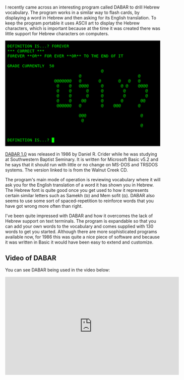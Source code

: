 I recently came across an interesting program called DABAR to drill Hebrew vocabulary.  The program works in a similar way to flash cards, by displaying a word in Hebrew and then asking for its English translation.  To keep the program portable it uses ASCII art to display the Hebrew characters, which is important because at the time it was created there was little support for Hebrew characters on computers.

<img src="/img/articles/cpm_dabar_hebrew_drill_forever.png" class="img-right" style="width: 500px; clear: right;" title="Dabar">

[DABAR 1.0](http://www.classiccmp.org/cpmarchives/cpm/Software/WalnutCD/cpm/educatin/hebrew.lbr "hebrew.lbr") was released in 1986 by Daniel R. Crider while he was studying at Southwestern Baptist Seminary.  It is written for Microsoft Basic v5.2 and he says that it should run with little or no change on MS-DOS and TRSDOS systems.  The version linked to is from the Walnut Creek CD.

The program's main mode of operation is reviewing vocabulary where it will ask you for the English translation of a word it has shown you in Hebrew.  The Hebrew font is quite good once you get used to how it represents certain similar letters such as Samekh (ס) and Mem sofit (ם).  DABAR also seems to use some sort of spaced-repetition to reinforce words that you have got wrong more often than right.

I've been quite impressed with DABAR and how it overcomes the lack of Hebrew support on text terminals.  The program is expandable so that you can add your own words to the vocabulary and comes supplied with 130 words to get you started.  Although there are more sophisticated programs available now, for 1986 this was quite a nice piece of software and because it was written in Basic it would have been easy to extend and customize.

## Video of DABAR

You can see DABAR being used in the video below:

<div class="youtube-wrapper">
<iframe width="560" height="315" src="https://www.youtube.com/embed/UN7CAi_7UL8" frameborder="0" allow="accelerometer; autoplay; encrypted-media; gyroscope; picture-in-picture" allowfullscreen></iframe>
</div>
